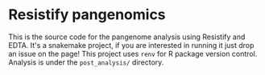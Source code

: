 # Resistify pangenomics

This is the source code for the pangenome analysis using Resistify and EDTA.
It's a snakemake project, if you are interested in running it just drop an issue on the page!
This project uses `renv` for R package version control.
Analysis is under the `post_analysis/` directory.
